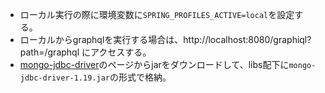- ローカル実行の際に環境変数に`SPRING_PROFILES_ACTIVE=local`を設定する。
- ローカルからgraphqlを実行する場合は、http://localhost:8080/graphiql?path=/graphql にアクセスする。
- [mongo-jdbc-driver](https://github.com/DataGrip/mongo-jdbc-driver/releases/)のページからjarをダウンロードして、libs配下に`mongo-jdbc-driver-1.19.jar`の形式で格納。
